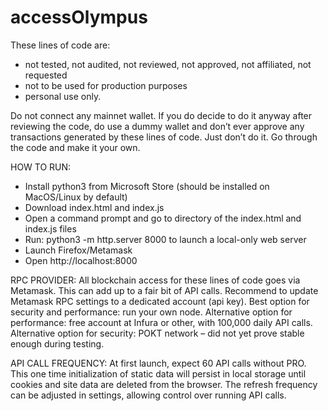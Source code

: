 # accessOlympus
These lines of code are:
- not tested, not audited, not reviewed, not approved, not affiliated, not requested
- not to be used for production purposes
- personal use only.

Do not connect any mainnet wallet. If you do decide to do it anyway after reviewing the code, do use a dummy wallet and don’t ever approve any transactions generated by these lines of code. Just don’t do it. Go through the code and make it your own.

HOW TO RUN:
- Install python3 from Microsoft Store (should be installed on MacOS/Linux by default)
- Download index.html and index.js
- Open a command prompt and go to directory of the index.html and index.js files
- Run: python3 -m http.server 8000 to launch a local-only web server
- Launch Firefox/Metamask
- Open http://localhost:8000

RPC PROVIDER:
All blockchain access for these lines of code goes via Metamask. This can add up to a fair bit of API calls. Recommend to update Metamask RPC settings to a dedicated account (api key).
Best option for security and performance: run your own node. 
Alternative option for performance: free account at Infura or other, with 100,000 daily API calls.
Alternative option for security: POKT network – did not yet prove stable enough during testing.

API CALL FREQUENCY:
At first launch, expect 60 API calls without PRO. This one time initialization of static data will persist in local storage until cookies and site data are deleted from the browser. The refresh frequency can be adjusted in settings, allowing control over running API calls.

